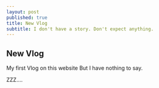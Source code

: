 ```yaml
---
layout: post
published: true
title: New Vlog
subtitle: I don't have a story. Don't expect anything.
---
```

## New Vlog

My first Vlog on this website
But I have nothing to say.

ZZZ....
